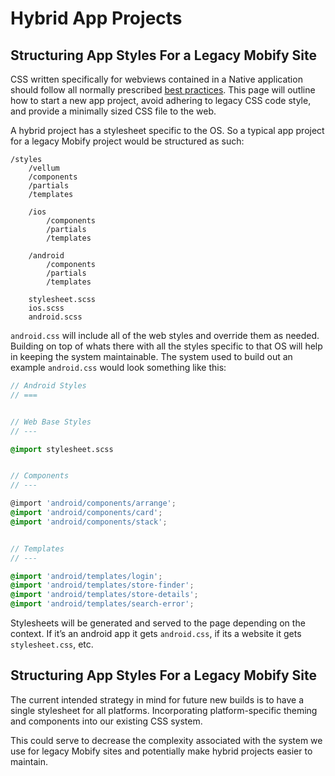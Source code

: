 # Hybrid App Projects

## Structuring App Styles For a Legacy Mobify Site

CSS written specifically for webviews contained in a Native application should follow all normally prescribed [best practices](https://github.com/mobify/mobify-code-style/tree/master/css/css-best-practices). This page will outline how to start a new app project, avoid adhering to legacy CSS code style, and provide a minimally sized CSS file to the web.

A hybrid project has a stylesheet specific to the OS. So a typical app project for a legacy Mobify project would be structured as such:

```
/styles
    /vellum
    /components
    /partials
    /templates

    /ios
        /components
        /partials
        /templates

    /android
        /components
        /partials
        /templates

    stylesheet.scss
    ios.scss
    android.scss
```

``android.css`` will include all of the web styles and override them as needed. Building on top of whats there with all the styles specific to that OS will help in keeping the system maintainable. The system used to build out an example ``android.css`` would look something like this:

```scss
// Android Styles
// ===


// Web Base Styles
// ---

@import stylesheet.scss


// Components
// ---

@import 'android/components/arrange';
@import 'android/components/card';
@import 'android/components/stack';


// Templates
// ---

@import 'android/templates/login';
@import 'android/templates/store-finder';
@import 'android/templates/store-details';
@import 'android/templates/search-error';
```

Stylesheets will be generated and served to the page depending on the context. If it’s an android app it gets ``android.css``, if its a website it gets ``stylesheet.css``, etc. 

## Structuring App Styles For a Legacy Mobify Site

The current intended strategy in mind for future new builds is to have a single stylesheet for all platforms. Incorporating platform-specific theming and components into our existing CSS system.

This could serve to decrease the complexity associated with the system we use for legacy Mobify sites and potentially make hybrid projects easier to maintain.
